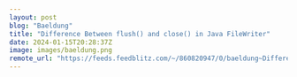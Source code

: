 ```yaml
---
layout: post
blog: "Baeldung"
title: "Difference Between flush() and close() in Java FileWriter"
date: 2024-01-15T20:28:37Z
image: images/baeldung.png
remote_url: "https://feeds.feedblitz.com/~/860820947/0/baeldung~Difference-Between-flush-and-close-in-Java-FileWriter"
---
```

